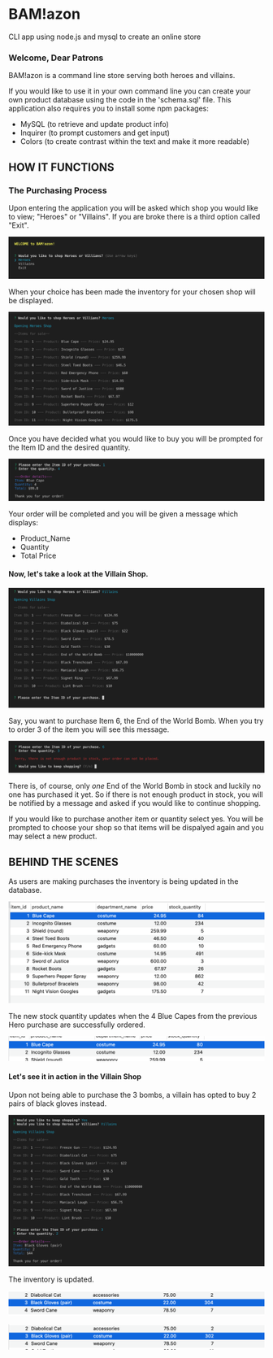 # BAM!azon
CLI app using node.js and mysql to create an online store

### Welcome, Dear Patrons
BAM!azon is a command line store serving both heroes and villains. 

If you would like to use it in your own command line you can create your own product database using the code in the 'schema.sql' file. This application also requires you to install some npm packages:
* MySQL (to retrieve and update product info)
* Inquirer (to prompt customers and get input)
* Colors (to create contrast within the text and make it more readable)

## HOW IT FUNCTIONS
### The Purchasing Process
Upon entering the application you will be asked which shop you would like to view; "Heroes" or "Villains". If you are broke there is a third option called "Exit". 

![welcome to the shop](./images/start.png)

When your choice has been made the inventory for your chosen shop will be displayed. 

![display images](./images/display_heroes.png)

Once you have decided what you would like to buy you will be prompted for the Item ID and the desired quantity. 

![ordering](./images/order_success.png)

Your order will be completed and you will be given a message which displays:
* Product_Name
* Quantity
* Total Price

#### Now, let's take a look at the Villain Shop.

![villain shop](./images/villain_display.png)

Say, you want to purchase Item 6, the End of the World Bomb. When you try to order 3 of the item you will see this message.

![no stock](./images/not_enough_inventory.png)

There is, of course, only *one* End of the World Bomb in stock and luckily no one has purchased it yet. So if there is not enough product in stock, you will be notified by a message and asked if you would like to continue shopping. 

If you would like to purchase another item or quantity select yes. You will be prompted to choose your shop so that items will be dispalyed again and you may select a new product.  

## BEHIND THE SCENES
As users are making purchases the inventory is being updated in the database. 

![hero database](./images/hero_products.png)

The new stock quantity updates when the 4 Blue Capes from the previous Hero purchase are successfully ordered.

![new stock](./images/new_hero_inventory.png)

#### Let's see it in action in the Villain Shop
Upon not being able to purchase the 3 bombs, a villain has opted to buy 2 pairs of black gloves instead. 

![successful villain purchase](./images/villain_purchase.png)

The inventory is updated.

![villain stock quantity](./images/villain_inventory.png)

![new villain stock quantity](./images/new_villain_inventory.png)





